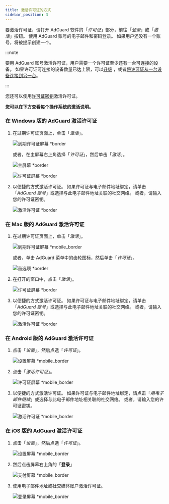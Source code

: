 ```yaml
---
title: 激活许可证的方式
sidebar_position: 3
---
```


要激活许可证，请打开 AdGuard 软件的「*许可证*」部分，前往「*登录*」或「*激活*」按钮。 使用 AdGuard 账号的电子邮件和密码登录。 如果用户还没有一个账号，将被提示创建一个。

:::note

要用 AdGuard 账号激活许可证，用户需要一个许可证至少还有一台可连接的设备。 如果许可证可连接的设备数量已达上限，可以[升级](../payment-options#upgrade) ，或者[将许可证从一台设备连接到另一台](../transfer)。

:::

您还可以使用[许可证密钥](../what-is#license-key)激活许可证。

**您可以在下方查看每个操作系统的激活说明。**

### 在 Windows 版的 AdGuard 激活许可证

1. 在过期许可证页面上，单击「*激活*」。

    ![到期许可证屏幕 *border](https://cdn.adtidy.org/blog/new/eapwtexp.png)

    或者，在主屏幕右上角选择「*许可证*」，然后单击「*激活*」。

    ![主屏幕 *border](https://cdn.adtidy.org/blog/new/ca313hmain-screen.png)

    ![许可证屏幕 *border](https://cdn.adtidy.org/blog/new/n7nkclicense-screen.png)

1. 以便捷的方式激活许可证。 如果许可证与电子邮件地址绑定，请单击「*AdGuard 账号*」或选择与此电子邮件地址关联的社交网络。 或者，请输入您的许可证密钥。

    ![激活许可证 *border](https://cdn.adtidy.org/blog/new/lnzz5activate-license.png)

### 在 Mac 版的 AdGuard 激活许可证

1. 在过期许可证页面上，单击「*激活*」。

    ![到期许可证屏幕 *mobile_border](https://cdn.adtidy.org/blog/new/o9bhtexpired-screen.png)

    或者，单击 AdGuard 菜单中的齿轮图标，然后单击「*许可证*」。

    ![首选项 *border](https://cdn.adtidy.org/blog/new/xuyqmpreferences.png)

1. 在打开的窗口中，点击「*激活*」。

    ![许可证屏幕 *border](https://cdn.adtidy.org/blog/new/8rbc8license-screen.png)

1. 以便捷的方式激活许可证。 如果许可证与电子邮件地址绑定，请单击「*AdGuard 账号*」或选择与此电子邮件地址关联的社交网络。 或者，请输入您的许可证密钥。

    ![激活许可证 *border](https://cdn.adtidy.org/blog/new/8rbc8license-screen.png)

### 在 Android 版的 AdGuard 激活许可证

1. 点击「*设置*」，然后点选「*许可证*」。

    ![设置屏幕 *mobile_border](https://cdn.adtidy.org/blog/new/sbdcysettings.png)

1. 点击「*激活许可证*」。

    ![许可证屏幕 *mobile_border](https://cdn.adtidy.org/blog/new/04fs1license-screen.png)

1. 以便捷的方式激活许可证。 如果许可证与电子邮件地址绑定，请点击「*用电子邮件继续*」或选择与此电子邮件地址相关联的社交网络。 或者，请输入您的许可证密钥。

    ![激活许可证 *mobile_border](https://cdn.adtidy.org/blog/new/sbxttactivate-license.png)

### 在 iOS 版的 AdGuard 激活许可证

1. 点击「*设置*」，然后点选「*许可证*」。

    ![设置屏幕 *mobile_border](https://cdn.adtidy.org/blog/new/uf8f1fsettings.png)

1. 然后点击屏幕右上角的「**登录**」

    ![支付屏幕 *mobile_border](https://cdn.adtidy.org/blog/new/10j5bhpurchase-page.png)

1. 使用电子邮件地址或社交媒体账户激活许可证。

    ![登录屏幕 *mobile_border](https://cdn.adtidy.org/blog/new/prnjdlogin-page.png)
